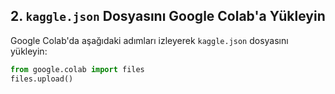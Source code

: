 ## 2. `kaggle.json` Dosyasını Google Colab'a Yükleyin

Google Colab'da aşağıdaki adımları izleyerek `kaggle.json` dosyasını yükleyin:

```python
from google.colab import files
files.upload()
```
